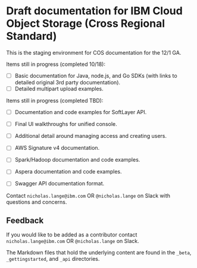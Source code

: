 # Draft documentation for IBM Cloud Object Storage (Cross Regional Standard) 

This is the staging environment for COS documentation for the 12/1 GA.

Items still in progress (completed 10/18):
- [ ] Basic documentation for Java, node.js, and Go SDKs (with links to detailed original 3rd party documentation).
- [ ] Detailed multipart upload examples.

Items still in progress (completed TBD):
- [ ] Documentation and code examples for SoftLayer API.
- [ ] Final UI walkthroughs for unified console.
- [ ] Additional detail around managing access and creating users.
- [ ] AWS Signature v4 documentation.
- [ ] Spark/Hadoop documentation and code examples.
- [ ] Aspera documentation and code examples.
- [ ] Swagger API documentation format.


Contact `nicholas.lange@ibm.com` OR `@nicholas.lange` on Slack with questions and concerns.

## Feedback

If you would like to be added as a contributor contact `nicholas.lange@ibm.com` OR `@nicholas.lange` on Slack.

The Markdown files that hold the underlying content are found in the `_beta`, `_gettingstarted`, and `_api` directories.
